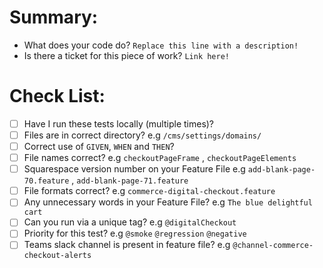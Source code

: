 # Summary:

- What does your code do? `Replace this line with a description!`
- Is there a ticket for this piece of work? `Link here!`

# Check List:

- [ ] Have I run these tests locally (multiple times)?
- [ ] Files are in correct directory? e.g `/cms/settings/domains/`
- [ ] Correct use of `GIVEN`, `WHEN` and `THEN`?
- [ ] File names correct? e.g `checkoutPageFrame` , `checkoutPageElements`
- [ ] Squarespace version number on your Feature File e.g `add-blank-page-70.feature` , `add-blank-page-71.feature`
- [ ] File formats correct? e.g `commerce-digital-checkout.feature`
- [ ] Any unnecessary words in your Feature File? e.g `The blue delightful cart`
- [ ] Can you run via a unique tag? e.g `@digitalCheckout`
- [ ] Priority for this test? e.g `@smoke` `@regression` `@negative`
- [ ] Teams slack channel is present in feature file? e.g `@channel-commerce-checkout-alerts`
